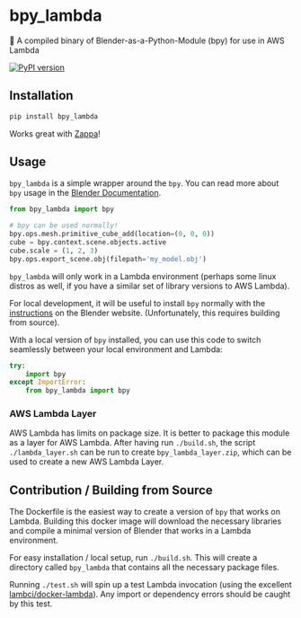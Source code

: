 # bpy_lambda
🎥 A compiled binary of Blender-as-a-Python-Module (bpy) for use in AWS Lambda

[![PyPI version](https://badge.fury.io/py/bpy_lambda.svg)](https://badge.fury.io/py/bpy_lambda)

## Installation

```sh
pip install bpy_lambda
```

Works great with [Zappa](https://github.com/Miserlou/Zappa/)!

## Usage

`bpy_lambda` is a simple wrapper around the `bpy`. You can read more about `bpy` usage in the [Blender Documentation](https://docs.blender.org/api/current/).

```python
from bpy_lambda import bpy

# bpy can be used normally!
bpy.ops.mesh.primitive_cube_add(location=(0, 0, 0))
cube = bpy.context.scene.objects.active
cube.scale = (1, 2, 3)
bpy.ops.export_scene.obj(filepath='my_model.obj')
```

`bpy_lambda` will only work in a Lambda environment (perhaps some linux distros as well, if you have a similar set of library versions to AWS Lambda).

For local development, it will be useful to install `bpy` normally with the [instructions](https://wiki.blender.org/index.php/User:Ideasman42/BlenderAsPyModule) on the Blender website. (Unfortunately, this requires building from source).

With a local version of `bpy` installed, you can use this code to switch seamlessly between your local environment and Lambda: 

```python
try:
    import bpy
except ImportError:
    from bpy_lambda import bpy
```

### AWS Lambda Layer

AWS Lambda has limits on package size. It is better to package this module as a layer for AWS Lambda. After having run `./build.sh`, the script `./lambda_layer.sh` can be run to create `bpy_lambda_layer.zip`, which can be used to create a new AWS Lambda Layer.

## Contribution / Building from Source

The Dockerfile is the easiest way to create a version of `bpy` that works on Lambda. Building this docker image will download the necessary libraries and compile a minimal version of Blender that works in a Lambda environment.

For easy installation / local setup, run `./build.sh`. This will create a directory called `bpy_lambda` that contains all the necessary package files.

Running `./test.sh` will spin up a test Lambda invocation (using the excellent [lambci/docker-lambda](https://github.com/lambci/docker-lambda)). Any import or dependency errors should be caught by this test.
